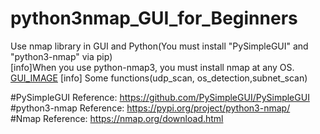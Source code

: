 # python3nmap_GUI_for_Beginners
Use nmap library in GUI and Python(You must install "PySimpleGUI" and "python3-nmap" via pip)  
[info]When you use python-nmap3, you must install nmap at any OS.  
[GUI_IMAGE](GUI_IMAGE.webp)
[info] Some functions(udp_scan, os_detection,subnet_scan)  

#PySimpleGUI Reference: https://github.com/PySimpleGUI/PySimpleGUI  
#python3-nmap Reference: https://pypi.org/project/python3-nmap/  
#Nmap Reference: https://nmap.org/download.html  
